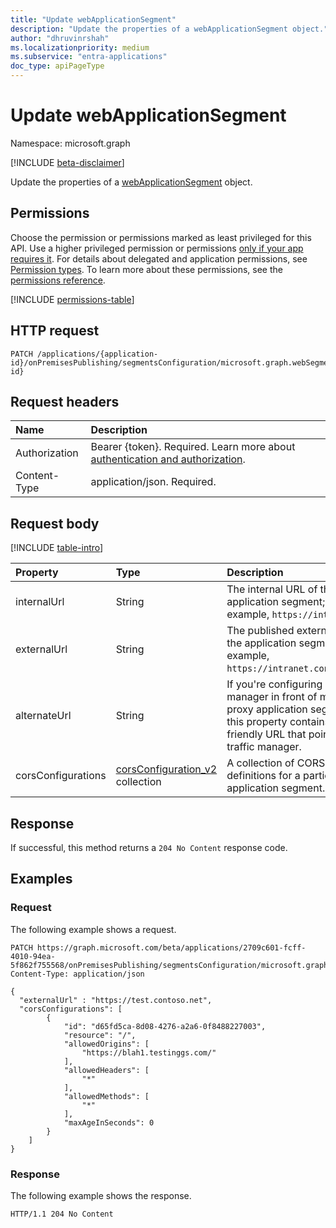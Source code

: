 ```yaml
---
title: "Update webApplicationSegment"
description: "Update the properties of a webApplicationSegment object."
author: "dhruvinrshah"
ms.localizationpriority: medium
ms.subservice: "entra-applications"
doc_type: apiPageType
---
```


# Update webApplicationSegment

Namespace: microsoft.graph

[!INCLUDE [beta-disclaimer](../../includes/beta-disclaimer.md)]

Update the properties of a [webApplicationSegment](../resources/webapplicationsegment.md) object.

## Permissions

Choose the permission or permissions marked as least privileged for this API. Use a higher privileged permission or permissions [only if your app requires it](/graph/permissions-overview#best-practices-for-using-microsoft-graph-permissions). For details about delegated and application permissions, see [Permission types](/graph/permissions-overview#permission-types). To learn more about these permissions, see the [permissions reference](/graph/permissions-reference).

<!-- {
  "blockType": "permissions",
  "name": "webapplicationsegment-update-permissions"
}
-->
[!INCLUDE [permissions-table](../includes/permissions/webapplicationsegment-update-permissions.md)]

## HTTP request

<!-- {
  "blockType": "ignored"
}
-->
``` http
PATCH /applications/{application-id}/onPremisesPublishing/segmentsConfiguration/microsoft.graph.webSegmentConfiguration/applicationSegments/{applicationSegment-id}
```

## Request headers

|Name|Description|
|:---|:---|
|Authorization|Bearer {token}. Required. Learn more about [authentication and authorization](/graph/auth/auth-concepts).|
|Content-Type|application/json. Required.|

## Request body

[!INCLUDE [table-intro](../../includes/update-property-table-intro.md)]

|Property|Type|Description|
|:---|:---|:---|
|internalUrl|String |The internal URL of the application segment; for example, `https://intranet/`.|
|externalUrl|String |The published external URL for the application segment; for example, `https://intranet.contoso.com/`.|
|alternateUrl|String|If you're configuring a traffic manager in front of multiple app proxy application segments, this property contains the user-friendly URL that points to the traffic manager.|
|corsConfigurations|[corsConfiguration_v2](../resources/corsconfiguration_v2.md) collection|A collection of CORS Rule definitions for a particular application segment.|



## Response

If successful, this method returns a `204 No Content` response code.

## Examples

### Request

The following example shows a request.
<!-- {
  "blockType": "request",
  "name": "update_webapplicationsegment"
}
-->
``` http
PATCH https://graph.microsoft.com/beta/applications/2709c601-fcff-4010-94ea-5f862f755568/onPremisesPublishing/segmentsConfiguration/microsoft.graph.webSegmentConfiguration/applicationSegments/<segmentId>
Content-Type: application/json

{
  "externalUrl" : "https://test.contoso.net",
  "corsConfigurations": [
        {
            "id": "d65fd5ca-8d08-4276-a2a6-0f8488227003",
            "resource": "/",
            "allowedOrigins": [
                "https://blah1.testinggs.com/"
            ],
            "allowedHeaders": [
                "*"
            ],
            "allowedMethods": [
                "*"
            ],
            "maxAgeInSeconds": 0
        }
    ]
}
```


### Response

The following example shows the response.
<!-- {
  "blockType": "response",
  "truncated": true
}
-->
``` http
HTTP/1.1 204 No Content
```

